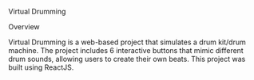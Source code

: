 Virtual Drumming

Overview

Virtual Drumming is a web-based project that simulates a drum kit/drum machine. The project includes 6 interactive buttons that mimic different drum sounds, allowing users to create their own beats. This project was built using ReactJS.
